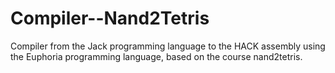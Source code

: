 # Compiler--Nand2Tetris

Compiler from the Jack programming language to the HACK assembly using the Euphoria programming language, based on the course nand2tetris.
